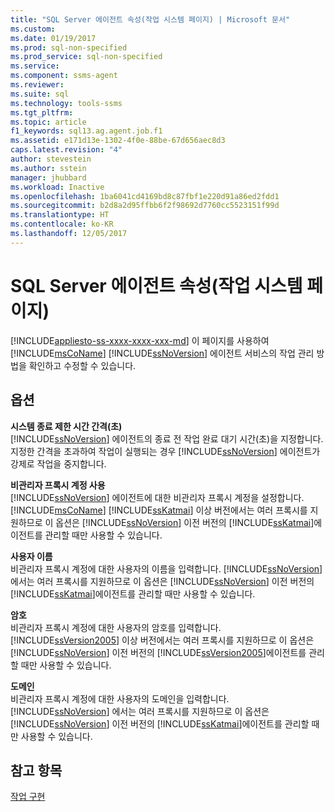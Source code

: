 ```yaml
---
title: "SQL Server 에이전트 속성(작업 시스템 페이지) | Microsoft 문서"
ms.custom: 
ms.date: 01/19/2017
ms.prod: sql-non-specified
ms.prod_service: sql-non-specified
ms.service: 
ms.component: ssms-agent
ms.reviewer: 
ms.suite: sql
ms.technology: tools-ssms
ms.tgt_pltfrm: 
ms.topic: article
f1_keywords: sql13.ag.agent.job.f1
ms.assetid: e171d13e-1302-4f0e-88be-67d656aec8d3
caps.latest.revision: "4"
author: stevestein
ms.author: sstein
manager: jhubbard
ms.workload: Inactive
ms.openlocfilehash: 1ba6041cd4169bd8c87fbf1e220d91a86ed2fdd1
ms.sourcegitcommit: b2d8a2d95ffbb6f2f98692d7760cc5523151f99d
ms.translationtype: HT
ms.contentlocale: ko-KR
ms.lasthandoff: 12/05/2017
---
```

# <a name="sql-server-agent-properties-job-system-page"></a>SQL Server 에이전트 속성(작업 시스템 페이지)
[!INCLUDE[appliesto-ss-xxxx-xxxx-xxx-md](../../includes/appliesto-ss-xxxx-xxxx-xxx-md.md)] 이 페이지를 사용하여 [!INCLUDE[msCoName](../../includes/msconame_md.md)] [!INCLUDE[ssNoVersion](../../includes/ssnoversion_md.md)] 에이전트 서비스의 작업 관리 방법을 확인하고 수정할 수 있습니다.  
  
## <a name="options"></a>옵션  
**시스템 종료 제한 시간 간격(초)**  
[!INCLUDE[ssNoVersion](../../includes/ssnoversion_md.md)] 에이전트의 종료 전 작업 완료 대기 시간(초)을 지정합니다. 지정한 간격을 초과하여 작업이 실행되는 경우 [!INCLUDE[ssNoVersion](../../includes/ssnoversion_md.md)] 에이전트가 강제로 작업을 중지합니다.  
  
**비관리자 프록시 계정 사용**  
[!INCLUDE[ssNoVersion](../../includes/ssnoversion_md.md)] 에이전트에 대한 비관리자 프록시 계정을 설정합니다. [!INCLUDE[msCoName](../../includes/msconame_md.md)] [!INCLUDE[ssKatmai](../../includes/sskatmai_md.md)] 이상 버전에서는 여러 프록시를 지원하므로 이 옵션은 [!INCLUDE[ssNoVersion](../../includes/ssnoversion_md.md)] 이전 버전의 [!INCLUDE[ssKatmai](../../includes/sskatmai_md.md)]에이전트를 관리할 때만 사용할 수 있습니다.  
  
**사용자 이름**  
비관리자 프록시 계정에 대한 사용자의 이름을 입력합니다. [!INCLUDE[ssNoVersion](../../includes/ssnoversion_md.md)] 에서는 여러 프록시를 지원하므로 이 옵션은 [!INCLUDE[ssNoVersion](../../includes/ssnoversion_md.md)] 이전 버전의 [!INCLUDE[ssKatmai](../../includes/sskatmai_md.md)]에이전트를 관리할 때만 사용할 수 있습니다.  
  
**암호**  
비관리자 프록시 계정에 대한 사용자의 암호를 입력합니다. [!INCLUDE[ssVersion2005](../../includes/ssversion2005_md.md)] 이상 버전에서는 여러 프록시를 지원하므로 이 옵션은 [!INCLUDE[ssNoVersion](../../includes/ssnoversion_md.md)] 이전 버전의 [!INCLUDE[ssVersion2005](../../includes/ssversion2005_md.md)]에이전트를 관리할 때만 사용할 수 있습니다.  
  
**도메인**  
비관리자 프록시 계정에 대한 사용자의 도메인을 입력합니다. [!INCLUDE[ssNoVersion](../../includes/ssnoversion_md.md)] 에서는 여러 프록시를 지원하므로 이 옵션은 [!INCLUDE[ssNoVersion](../../includes/ssnoversion_md.md)] 이전 버전의 [!INCLUDE[ssKatmai](../../includes/sskatmai_md.md)]에이전트를 관리할 때만 사용할 수 있습니다.  
  
## <a name="see-also"></a>참고 항목  
[작업 구현](../../ssms/agent/implement-jobs.md)  
  
